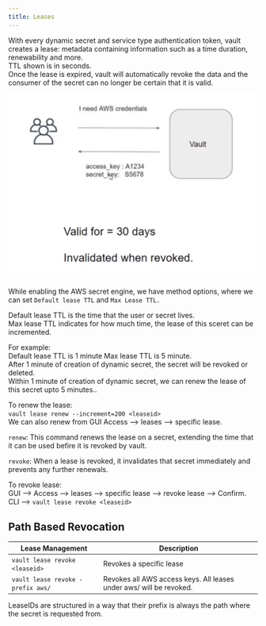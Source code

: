 ```yaml
---
title: Leases
---
```


With every dynamic secret and service type authentication token, vault creates a lease: metadata containing information such as a time duration, renewability and more.  
TTL shown is in seconds.  
Once the lease is expired, vault will automatically revoke the data and the consumer of the secret can no longer be certain that it is valid.   

![lease](./lease.png)

While enabling the AWS secret engine, we have method options, where we can set `Default lease TTL` and `Max Lease TTL.`     

Default lease TTL is the time that the user or secret lives.   
Max lease TTL indicates for how much time, the lease of this sceret can be incremented.

For example:   
Default lease TTL is 1 minute
Max lease TTL is 5 minute.  
After 1 minute of creation of dynamic secret, the secret will be revoked or deleted.  
Within 1 minute of creation of dynamic secret, we can renew the lease of this secret upto 5 minutes..

To renew the lease:   
`vault lease renew --increment=200 <leaseid>`   
We can also renew from GUI Access --> leases --> specific lease.   

`renew`: This command renews the lease on a secret, extending the time that it can be used befire it is revoked by vault.   

`revoke`: When a lease is revoked, it invalidates that secret immediately and prevents any further renewals.   

To revoke lease:  
GUI --> Access --> leases --> specific lease --> revoke lease --> Confirm.  
CLI --> `vault lease revoke <leaseid>`    

## Path Based Revocation  

Lease Management | Description
--- | ---
`vault lease revoke <leaseid>` | Revokes a specific lease
`vault lease revoke -prefix aws/` | Revokes all AWS access keys. All leases under aws/ will be revoked.  

LeaseIDs are structured in a way that their prefix is always the path where the secret is requested from.  




